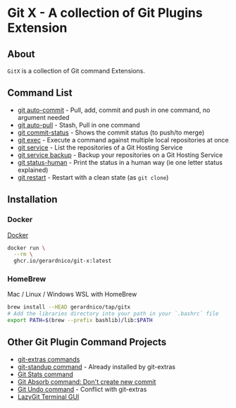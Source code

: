 # Git X - A collection of Git Plugins Extension 

## About

`GitX` is a collection of Git command Extensions.


## Command List

* [git auto-commit](docs/bin/git-auto-commit.md) - Pull, add, commit and push in one command, no argument needed
* [git auto-pull](docs/bin/git-auto-pull.md) - Stash, Pull in one command
* [git commit-status](docs/bin/git-commit-status.md) - Shows the commit status (to push/to merge)
* [git exec](docs/bin/git-exec.md) - Execute a command against multiple local repositories at once
* [git service](docs/bin/git-service.md) - List the repositories of a Git Hosting Service
* [git service backup](man-source/git-service-backup.md) - Backup your repositories on a Git Hosting Service
* [git status-human](docs/bin/git-status-human.md) - Print the status in a human way (ie one letter status explained)
* [git restart](docs/bin/git-restart.md) - Restart with a clean state (as `git clone`)


## Installation

### Docker

[Docker](https://github.com/gerardnico/git-x/pkgs/container/git-x)

```bash
docker run \
  --rm \
  ghcr.io/gerardnico/git-x:latest
```

### HomeBrew
 
Mac / Linux / Windows WSL with HomeBrew

```bash
brew install --HEAD gerardnico/tap/gitx
# Add the libraries directory into your path in your `.bashrc` file
export PATH=$(brew --prefix bashlib)/lib:$PATH
```


## Other Git Plugin Command Projects

* [git-extras commands](https://github.com/tj/git-extras/blob/main/Commands.md)
* [git-standup command](https://github.com/kamranahmedse/git-standup) - Already installed by git-extras
* [Git Stats command](https://github.com/arzzen/git-quick-stats)
* [Git Absorb command: Don't create new commit](https://github.com/tummychow/git-absorb/)
* [Git Undo command](https://github.com/Bhupesh-V/ugit) - Conflict with git-extras
* [LazyGit Terminal GUI](https://github.com/jesseduffield/lazygit)
